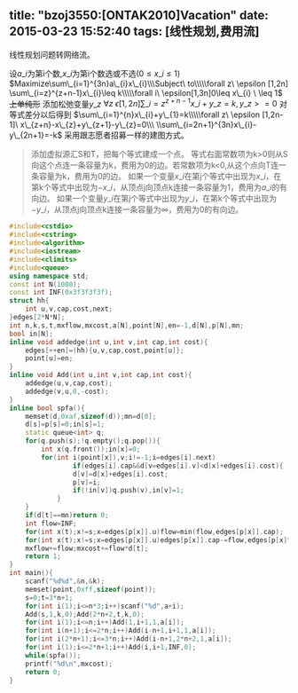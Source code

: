 title: "bzoj3550:[ONTAK2010]Vacation"
date: 2015-03-23 15:52:40
tags: [线性规划,费用流]
---
线性规划问题转网络流。
<!--more-->
设$a\_{i}$为第i个数,$x\_{i}$为第i个数选或不选($0\leq x\_{i} \leq 1$)
$Maximize\sum\_{i=1}^{3n}a\_{i}x\_{i}\\\Subject\ to\\\\\forall  z\ \epsilon [1,2n] \sum\_{i=z}^{z+n-1}x\_{i}\leq k\\\\\forall i\  \epsilon[1,3n]0\leq x\_{i} \ \leq 1$
<del>上单纯形</del>
添加松弛变量$y\_{z}$
$\forall  z\ \epsilon [1,2n] \sum\_{i=z}^{z+n-1}x\_{i}+y\_{z}=k,y\_{z}>=0$
对等式差分以后得到
$\sum\_{i=1}^{n}x\_{i}+y\_{1}=k\\\\\forall z\ \epsilon [1,2n-1]\ x\_{z+n}-x\_{z}+y\_{z+1}-y\_{z}=0\\\ \\sum\_{i=2n+1}^{3n}x\_{i}-y\_{2n+1}=-k$
采用跟志愿者招募一样的建图方式。
>添加虚拟源汇S和T，把每个等式建成一个点。
等式右面常数项为k>0则从S向这个点连一条容量为k，费用为0的边。若常数项为k<0,从这个点向T连一条容量为k，费用为0的边。
如果一个变量$x\_{i}$在第j个等式中出现为$x\_{i}$，在第k个等式中出现为$-x\_{i}$，从顶点j向顶点k连接一条容量为1，费用为$a\_{i}$的有向边。
如果一个变量$y\_{i}$在第j个等式中出现为$y\_{i}$，在第k个等式中出现为$-y\_{i}$，从顶点j向顶点k连接一条容量为∞，费用为0的有向边。


```c++
#include<cstdio>
#include<cstring>
#include<algorithm>
#include<iostream>
#include<climits>
#include<queue>
using namespace std;
const int N(1000);
const int INF(0x3f3f3f3f);
struct hh{
	int u,v,cap,cost,next;
}edges[2*N*N];
int n,k,s,t,mxflow,mxcost,a[N],point[N],en=-1,d[N],p[N],mn;
bool in[N];
inline void addedge(int u,int v,int cap,int cost){
	edges[++en]=(hh){u,v,cap,cost,point[u]};
	point[u]=en;
}
inline void Add(int u,int v,int cap,int cost){
	addedge(u,v,cap,cost);
	addedge(v,u,0,-cost);
}
inline bool spfa(){
	memset(d,0xaf,sizeof(d));mn=d[0];
	d[s]=p[s]=0;in[s]=1;
	static queue<int> q;
	for(q.push(s);!q.empty();q.pop()){
		int x(q.front());in[x]=0;
		for(int i(point[x]),v;i!=-1;i=edges[i].next)
				if(edges[i].cap&&d[v=edges[i].v]<d[x]+edges[i].cost){
				d[v]=d[x]+edges[i].cost;
				p[v]=i;
				if(!in[v])q.push(v),in[v]=1;
			}
	}
	if(d[t]==mn)return 0;
	int flow=INF;
	for(int x(t);x!=s;x=edges[p[x]].u)flow=min(flow,edges[p[x]].cap);
	for(int x(t);x!=s;x=edges[p[x]].u)edges[p[x]].cap-=flow,edges[p[x]^1].cap+=flow;
	mxflow+=flow;mxcost+=flow*d[t];
	return 1;
}
int main(){
	scanf("%d%d",&n,&k);
	memset(point,0xff,sizeof(point));
	s=0;t=3*n+1;
	for(int i(1);i<=n*3;i++)scanf("%d",a+i);
	Add(s,1,k,0);Add(2*n+2,t,k,0);
	for(int i(1);i<=n;i++)Add(1,i+1,1,a[i]);
	for(int i(n+1);i<=2*n;i++)Add(i-n+1,i+1,1,a[i]);
	for(int i(2*n+1);i<=3*n;i++)Add(i-n+1,2*n+2,1,a[i]);
	for(int i(1);i<=2*n+1;i++)Add(i,i+1,INF,0);
	while(spfa());
	printf("%d\n",mxcost);
	return 0;
}
```
